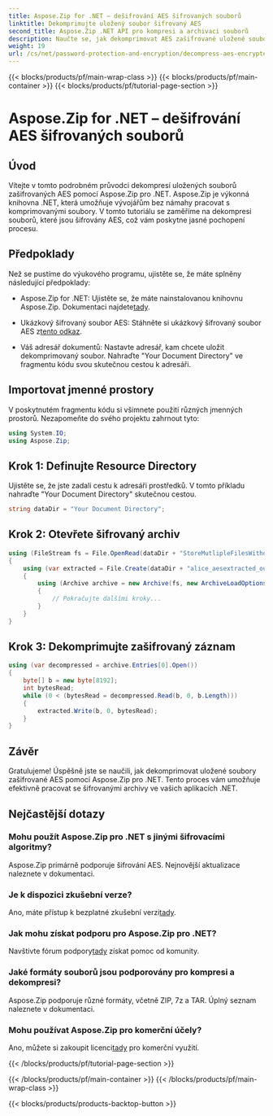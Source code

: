 ```yaml
---
title: Aspose.Zip for .NET – dešifrování AES šifrovaných souborů
linktitle: Dekomprimujte uložený soubor šifrovaný AES
second_title: Aspose.Zip .NET API pro kompresi a archivaci souborů
description: Naučte se, jak dekomprimovat AES zašifrované uložené soubory v Aspose.Zip pro .NET pomocí tohoto komplexního průvodce krok za krokem. Vylepšete své vývojové dovednosti .NET ještě dnes!
weight: 19
url: /cs/net/password-protection-and-encryption/decompress-aes-encrypted-stored-file/
---
```


{{< blocks/products/pf/main-wrap-class >}}
{{< blocks/products/pf/main-container >}}
{{< blocks/products/pf/tutorial-page-section >}}

# Aspose.Zip for .NET – dešifrování AES šifrovaných souborů


## Úvod

Vítejte v tomto podrobném průvodci dekompresí uložených souborů zašifrovaných AES pomocí Aspose.Zip pro .NET. Aspose.Zip je výkonná knihovna .NET, která umožňuje vývojářům bez námahy pracovat s komprimovanými soubory. V tomto tutoriálu se zaměříme na dekompresi souborů, které jsou šifrovány AES, což vám poskytne jasné pochopení procesu.

## Předpoklady

Než se pustíme do výukového programu, ujistěte se, že máte splněny následující předpoklady:

-  Aspose.Zip for .NET: Ujistěte se, že máte nainstalovanou knihovnu Aspose.Zip. Dokumentaci najdete[tady](https://reference.aspose.com/zip/net/).

-  Ukázkový šifrovaný soubor AES: Stáhněte si ukázkový šifrovaný soubor AES z[tento odkaz](https://releases.aspose.com/zip/net/).

- Váš adresář dokumentů: Nastavte adresář, kam chcete uložit dekomprimovaný soubor. Nahraďte "Your Document Directory" ve fragmentu kódu svou skutečnou cestou k adresáři.

## Importovat jmenné prostory

V poskytnutém fragmentu kódu si všimnete použití různých jmenných prostorů. Nezapomeňte do svého projektu zahrnout tyto:

```csharp
using System.IO;
using Aspose.Zip;
```

## Krok 1: Definujte Resource Directory

Ujistěte se, že jste zadali cestu k adresáři prostředků. V tomto příkladu nahraďte "Your Document Directory" skutečnou cestou.

```csharp
string dataDir = "Your Document Directory";
```

## Krok 2: Otevřete šifrovaný archiv

```csharp
using (FileStream fs = File.OpenRead(dataDir + "StoreMutlipleFilesWithoutCompressionWithPassword_out.zip"))
{
    using (var extracted = File.Create(dataDir + "alice_aesextracted_out.txt"))
    {
        using (Archive archive = new Archive(fs, new ArchiveLoadOptions() { DecryptionPassword = "p@s$" }))
        {
            // Pokračujte dalšími kroky...
        }
    }
}
```

## Krok 3: Dekomprimujte zašifrovaný záznam

```csharp
using (var decompressed = archive.Entries[0].Open())
{
    byte[] b = new byte[8192];
    int bytesRead;
    while (0 < (bytesRead = decompressed.Read(b, 0, b.Length)))
    {
        extracted.Write(b, 0, bytesRead);
    }
}
```

## Závěr

Gratulujeme! Úspěšně jste se naučili, jak dekomprimovat uložené soubory zašifrované AES pomocí Aspose.Zip pro .NET. Tento proces vám umožňuje efektivně pracovat se šifrovanými archivy ve vašich aplikacích .NET.

## Nejčastější dotazy

### Mohu použít Aspose.Zip pro .NET s jinými šifrovacími algoritmy?
Aspose.Zip primárně podporuje šifrování AES. Nejnovější aktualizace naleznete v dokumentaci.

### Je k dispozici zkušební verze?
 Ano, máte přístup k bezplatné zkušební verzi[tady](https://releases.aspose.com/).

### Jak mohu získat podporu pro Aspose.Zip pro .NET?
 Navštivte fórum podpory[tady](https://forum.aspose.com/c/zip/37) získat pomoc od komunity.

### Jaké formáty souborů jsou podporovány pro kompresi a dekompresi?
Aspose.Zip podporuje různé formáty, včetně ZIP, 7z a TAR. Úplný seznam naleznete v dokumentaci.

### Mohu používat Aspose.Zip pro komerční účely?
 Ano, můžete si zakoupit licenci[tady](https://purchase.aspose.com/buy) pro komerční využití.


{{< /blocks/products/pf/tutorial-page-section >}}

{{< /blocks/products/pf/main-container >}}
{{< /blocks/products/pf/main-wrap-class >}}

{{< blocks/products/products-backtop-button >}}
